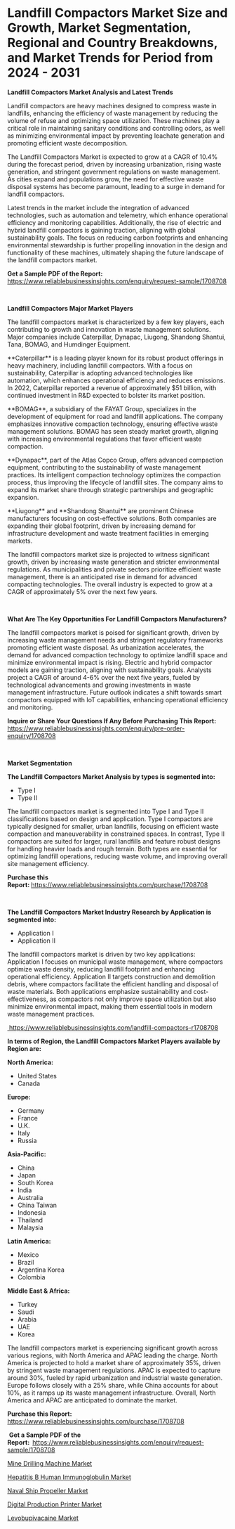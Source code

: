 <p><h1>Landfill Compactors Market Size and Growth, Market Segmentation, Regional and Country Breakdowns, and Market Trends for Period from 2024 -  2031</h1></p><p><strong>Landfill Compactors Market Analysis and Latest Trends</strong></p>
<p><p>Landfill compactors are heavy machines designed to compress waste in landfills, enhancing the efficiency of waste management by reducing the volume of refuse and optimizing space utilization. These machines play a critical role in maintaining sanitary conditions and controlling odors, as well as minimizing environmental impact by preventing leachate generation and promoting efficient waste decomposition.</p><p>The Landfill Compactors Market is expected to grow at a CAGR of 10.4% during the forecast period, driven by increasing urbanization, rising waste generation, and stringent government regulations on waste management. As cities expand and populations grow, the need for effective waste disposal systems has become paramount, leading to a surge in demand for landfill compactors.</p><p>Latest trends in the market include the integration of advanced technologies, such as automation and telemetry, which enhance operational efficiency and monitoring capabilities. Additionally, the rise of electric and hybrid landfill compactors is gaining traction, aligning with global sustainability goals. The focus on reducing carbon footprints and enhancing environmental stewardship is further propelling innovation in the design and functionality of these machines, ultimately shaping the future landscape of the landfill compactors market.</p></p>
<p><strong>Get a Sample PDF of the Report:&nbsp;</strong> <a href="https://www.reliablebusinessinsights.com/enquiry/request-sample/1708708?utm_campaign=75&utm_medium=2&utm_source=Github&utm_content=ia&utm_term=21102024&utm_id=landfill-compactors">https://www.reliablebusinessinsights.com/enquiry/request-sample/1708708</a></p>
<p>&nbsp;</p>
<p><strong>Landfill Compactors Major Market Players</strong></p>
<p><p>The landfill compactors market is characterized by a few key players, each contributing to growth and innovation in waste management solutions. Major companies include Caterpillar, Dynapac, Liugong, Shandong Shantui, Tana, BOMAG, and Humdinger Equipment.</p><p>**Caterpillar** is a leading player known for its robust product offerings in heavy machinery, including landfill compactors. With a focus on sustainability, Caterpillar is adopting advanced technologies like automation, which enhances operational efficiency and reduces emissions. In 2022, Caterpillar reported a revenue of approximately $51 billion, with continued investment in R&D expected to bolster its market position.</p><p>**BOMAG**, a subsidiary of the FAYAT Group, specializes in the development of equipment for road and landfill applications. The company emphasizes innovative compaction technology, ensuring effective waste management solutions. BOMAG has seen steady market growth, aligning with increasing environmental regulations that favor efficient waste compaction.</p><p>**Dynapac**, part of the Atlas Copco Group, offers advanced compaction equipment, contributing to the sustainability of waste management practices. Its intelligent compaction technology optimizes the compaction process, thus improving the lifecycle of landfill sites. The company aims to expand its market share through strategic partnerships and geographic expansion.</p><p>**Liugong** and **Shandong Shantui** are prominent Chinese manufacturers focusing on cost-effective solutions. Both companies are expanding their global footprint, driven by increasing demand for infrastructure development and waste treatment facilities in emerging markets.</p><p>The landfill compactors market size is projected to witness significant growth, driven by increasing waste generation and stricter environmental regulations. As municipalities and private sectors prioritize efficient waste management, there is an anticipated rise in demand for advanced compacting technologies. The overall industry is expected to grow at a CAGR of approximately 5% over the next few years.</p></p>
<p>&nbsp;</p>
<p><strong>What Are The Key Opportunities For Landfill Compactors Manufacturers?</strong></p>
<p><p>The landfill compactors market is poised for significant growth, driven by increasing waste management needs and stringent regulatory frameworks promoting efficient waste disposal. As urbanization accelerates, the demand for advanced compaction technology to optimize landfill space and minimize environmental impact is rising. Electric and hybrid compactor models are gaining traction, aligning with sustainability goals. Analysts project a CAGR of around 4-6% over the next five years, fueled by technological advancements and growing investments in waste management infrastructure. Future outlook indicates a shift towards smart compactors equipped with IoT capabilities, enhancing operational efficiency and monitoring.</p></p>
<p><strong>Inquire or Share Your Questions If Any Before Purchasing This Report:</strong> <a href="https://www.reliablebusinessinsights.com/enquiry/pre-order-enquiry/1708708?utm_campaign=75&utm_medium=2&utm_source=Github&utm_content=ia&utm_term=21102024&utm_id=landfill-compactors">https://www.reliablebusinessinsights.com/enquiry/pre-order-enquiry/1708708</a></p>
<p>&nbsp;</p>
<p><strong>Market Segmentation</strong></p>
<p><strong>The Landfill Compactors Market Analysis by types is segmented into:</strong></p>
<p><ul><li>Type I</li><li>Type II</li></ul></p>
<p><p>The landfill compactors market is segmented into Type I and Type II classifications based on design and application. Type I compactors are typically designed for smaller, urban landfills, focusing on efficient waste compaction and maneuverability in constrained spaces. In contrast, Type II compactors are suited for larger, rural landfills and feature robust designs for handling heavier loads and rough terrain. Both types are essential for optimizing landfill operations, reducing waste volume, and improving overall site management efficiency.</p></p>
<p><strong>Purchase this Report:&nbsp;</strong><a href="https://www.reliablebusinessinsights.com/purchase/1708708?utm_campaign=75&utm_medium=2&utm_source=Github&utm_content=ia&utm_term=21102024&utm_id=landfill-compactors">https://www.reliablebusinessinsights.com/purchase/1708708</a></p>
<p>&nbsp;</p>
<p><strong>The Landfill Compactors Market Industry Research by Application is segmented into:</strong></p>
<p><ul><li>Application I</li><li>Application II</li></ul></p>
<p><p>The landfill compactors market is driven by two key applications: Application I focuses on municipal waste management, where compactors optimize waste density, reducing landfill footprint and enhancing operational efficiency. Application II targets construction and demolition debris, where compactors facilitate the efficient handling and disposal of waste materials. Both applications emphasize sustainability and cost-effectiveness, as compactors not only improve space utilization but also minimize environmental impact, making them essential tools in modern waste management practices.</p></p>
<p><a href="https://www.reliablebusinessinsights.com/landfill-compactors-r1708708?utm_campaign=75&utm_medium=2&utm_source=Github&utm_content=ia&utm_term=21102024&utm_id=landfill-compactors">&nbsp;https://www.reliablebusinessinsights.com/landfill-compactors-r1708708</a></p>
<p><strong>In terms of Region, the Landfill Compactors Market Players available by Region are:</strong></p>
<p>
    <p> <strong> North America: </strong>
        <ul>
            <li>United States</li>
            <li>Canada</li>
        </ul>
        </p> 
    <p> <strong> Europe: </strong>
        <ul>
            <li>Germany</li>
            <li>France</li>
            <li>U.K.</li>
            <li>Italy</li>
            <li>Russia</li>
        </ul>
        </p> 
    <p> <strong> Asia-Pacific: </strong>
        <ul>
            <li>China</li>
            <li>Japan</li>
            <li>South Korea</li>
            <li>India</li>
            <li>Australia</li>
            <li>China Taiwan</li>
            <li>Indonesia</li>
            <li>Thailand</li>
            <li>Malaysia</li>
        </ul>
        </p> 
    <p> <strong> Latin America: </strong>
        <ul>
            <li>Mexico</li>
            <li>Brazil</li>
            <li>Argentina Korea</li>
            <li>Colombia</li>
        </ul>
        </p> 
    <p> <strong> Middle East & Africa: </strong>
        <ul>
            <li>Turkey</li>
            <li>Saudi</li>
            <li>Arabia</li>
            <li>UAE</li>
            <li>Korea</li>
        </ul>
    </p>
    </p>
<p><p>The landfill compactors market is experiencing significant growth across various regions, with North America and APAC leading the charge. North America is projected to hold a market share of approximately 35%, driven by stringent waste management regulations. APAC is expected to capture around 30%, fueled by rapid urbanization and industrial waste generation. Europe follows closely with a 25% share, while China accounts for about 10%, as it ramps up its waste management infrastructure. Overall, North America and APAC are anticipated to dominate the market.</p></p>
<p><strong>Purchase this Report: </strong><a href="https://www.reliablebusinessinsights.com/purchase/1708708?utm_campaign=75&utm_medium=2&utm_source=Github&utm_content=ia&utm_term=21102024&utm_id=landfill-compactors">https://www.reliablebusinessinsights.com/purchase/1708708</a></p>
<p>&nbsp;<strong>Get a Sample PDF of the Report:&nbsp;&nbsp;</strong><a href="https://www.reliablebusinessinsights.com/enquiry/request-sample/1708708?utm_campaign=75&utm_medium=2&utm_source=Github&utm_content=ia&utm_term=21102024&utm_id=landfill-compactors">https://www.reliablebusinessinsights.com/enquiry/request-sample/1708708</a></p>
<p><strong></strong></p>
<p><p><a href="https://github.com/shivermasallash/Market-Research-Report-List-1/blob/main/mine-drilling-machine-market.md?utm_campaign=75&utm_medium=2&utm_source=Github&utm_content=ia&utm_term=21102024&utm_id=landfill-compactors">Mine Drilling Machine Market</a></p><p><a href="https://www.linkedin.com/pulse/hepatitis-b-human-immunoglobulin-industry-sector-new-technologies-m7dif?utm_campaign=75&utm_medium=2&utm_source=Github&utm_content=ia&utm_term=21102024&utm_id=landfill-compactors">Hepatitis B Human Immunoglobulin Market</a></p><p><a href="https://issuu.com/reportprime-2/docs/naval-ship-propeller-market-size-20_c3d588ce8cadc8?utm_campaign=75&utm_medium=2&utm_source=Github&utm_content=ia&utm_term=21102024&utm_id=landfill-compactors">Naval Ship Propeller Market</a></p><p><a href="https://issuu.com/reportprime-2/docs/digital-production-printer-market-s_7fd7256af50089?utm_campaign=75&utm_medium=2&utm_source=Github&utm_content=ia&utm_term=21102024&utm_id=landfill-compactors">Digital Production Printer Market</a></p><p><a href="https://www.linkedin.com/pulse/levobupivacaine-market-trends-detailed-study-its-segmentation-zfjuc?utm_campaign=75&utm_medium=2&utm_source=Github&utm_content=ia&utm_term=21102024&utm_id=landfill-compactors">Levobupivacaine Market</a></p></p>